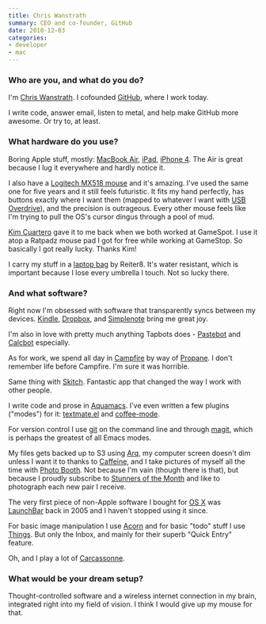 ```yaml
---
title: Chris Wanstrath
summary: CEO and co-founder, GitHub
date: 2010-12-03
categories:
- developer
- mac
---
```


### Who are you, and what do you do?

I'm [Chris Wanstrath](http://chriswanstrath.com/ "Chris' website."). I cofounded [GitHub][], where I work today.

I write code, answer email, listen to metal, and help make GitHub more awesome. Or try to, at least.

### What hardware do you use?

Boring Apple stuff, mostly: [MacBook Air][macbook-air], [iPad][], [iPhone 4][iphone-4]. The Air is great because I lug it everywhere and hardly notice it.

I also have a [Logitech MX518 mouse][mx-518] and it's amazing. I've used the same one for five years and it still feels futuristic. It fits my hand perfectly, has buttons exactly where I want them (mapped to whatever I want with [USB Overdrive][usb-overdrive]), and the precision is outrageous. Every other mouse feels like I'm trying to pull the OS's cursor dingus through a pool of mud.

[Kim Cuartero](http://twitter.com/kcuartero "Kim's Twitter account.") gave it to me back when we both worked at GameSpot. I use it atop a Ratpadz mouse pad I got for free while working at GameStop. So basically I got really lucky. Thanks Kim!

I carry my stuff in a [laptop bag](http://www.flickr.com/photos/ozmm/4170583206/ "A photo of Chris' bag.") by Reiter8. It's water resistant, which is important because I lose every umbrella I touch. Not so lucky there.

### And what software?

Right now I'm obsessed with software that transparently syncs between my devices. [Kindle][kindle-mac], [Dropbox][], and [Simplenote][simplenote] bring me great joy.

I'm also in love with pretty much anything Tapbots does - [Pastebot][pastebot-ios] and [Calcbot][calcbot-ios] especially.

As for work, we spend all day in [Campfire][] by way of [Propane][]. I don't remember life before Campfire. I'm sure it was horrible.

Same thing with [Skitch][]. Fantastic app that changed the way I work with other people.

I write code and prose in [Aquamacs][]. I've even written a few plugins ("modes") for it: [textmate.el][textmate-el] and [coffee-mode][coffee-mode].

For version control I use [git][] on the command line and through [magit][], which is perhaps the greatest of all Emacs modes.

My files gets backed up to S3 using [Arq][], my computer screen doesn't dim unless I want it to thanks to [Caffeine][], and I take pictures of myself all the time with [Photo Booth][photo-booth]. Not because I'm vain (though there is that), but because I proudly subscribe to [Stunners of the Month](http://stunnerofthemonth.com/ "A sunglasses club.") and like to photograph each new pair I receive.

The very first piece of non-Apple software I bought for [OS X][macos] was [LaunchBar][] back in 2005 and I haven't stopped using it since.

For basic image manipulation I use [Acorn][] and for basic "todo" stuff I use [Things][]. But only the Inbox, and mainly for their superb "Quick Entry" feature.

Oh, and I play a lot of [Carcassonne][carcassonne-ios].

### What would be your dream setup?

Thought-controlled software and a wireless internet connection in my brain, integrated right into my field of vision. I think I would give up my mouse for that.

[acorn]: https://flyingmeat.com/acorn/ "An image editor for the Mac."
[aquamacs]: http://aquamacs.org/ "A Mac OS X native version of Emacs."
[arq]: https://www.arqbackup.com/ "S3-based backup for the Mac."
[caffeine]: https://www.lightheadsw.com/caffeine/ "A Mac menubar application to keep your computer awake."
[calcbot-ios]: https://tapbots.com/calcbot/ "A calculator app for the iPhone."
[campfire]: https://basecamp.com/ "Web-based chat."
[carcassonne-ios]: https://carcassonneapp.com/ "A tile game."
[coffee-mode]: https://github.com/defunkt/coffee-mode "A CoffeeScript mode for Emacs."
[dropbox]: https://www.dropbox.com/ "Online syncing and storage."
[git]: https://git-scm.com/ "A version control system."
[github]: https://github.com/ "A Git code repository service."
[ipad]: https://www.apple.com/ipad/ "A tablet device."
[iphone-4]: https://en.wikipedia.org/wiki/IPhone_4 "A smartphone."
[kindle-mac]: https://apps.apple.com/gb/app/kindle/id405399194 "An app for reading and syncing Kindle books."
[launchbar]: https://www.obdev.at/products/launchbar/index.html "An application launcher and data manager for the Mac."
[macbook-air]: https://www.apple.com/macbook-air/ "A very thin laptop."
[macos]: https://en.wikipedia.org/wiki/MacOS "An operating system for Mac hardware."
[magit]: https://github.com/magit/magit "A git mode for Emacs."
[mx-518]: http://web.archive.org/web/20220628213631/https://www.amazon.com/Logitech-Performance-Optical-Gaming-Mouse/dp/B0007Z1M50 "An optical gaming mouse."
[pastebot-ios]: http://web.archive.org/web/20160521194216/http://www.macworld.com:80/product/358634/pastebot-command-copy-paste.html "A clipboard manager for the iPhone."
[photo-booth]: https://en.wikipedia.org/wiki/Photo_Booth "Software to take photos using the built-in camera of recent Macs."
[propane]: http://web.archive.org/web/20170610020904/http://propaneapp.com:80/ "A native Mac client for the Campfire chat service."
[simplenote]: https://simplenote.com/ "A note-taking/syncing service."
[skitch]: https://evernote.com/products/skitch "An always-on image editor for the Mac."
[textmate-el]: https://github.com/defunkt/textmate.el "A mode for Emacs that adds a bunch of Textmate's features."
[things]: https://culturedcode.com/things/ "A task management application for the Mac."
[usb-overdrive]: https://www.usboverdrive.com/ "A configurable Mac OS X device driver for USB or Bluetooth devices."
